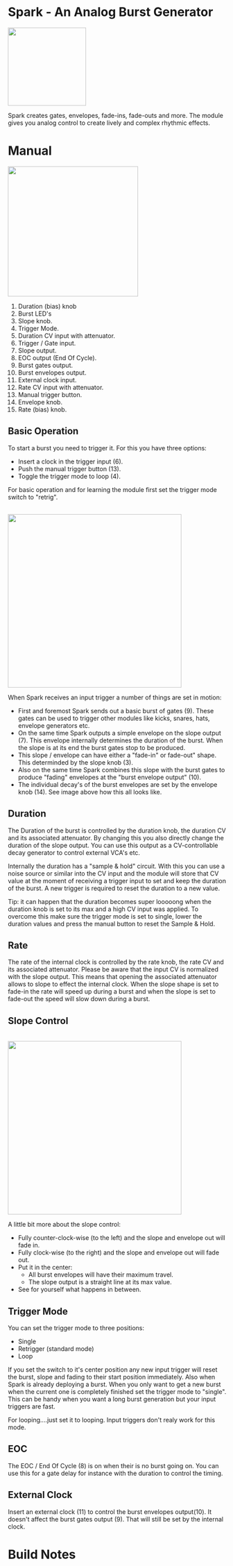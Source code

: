 # Spark - An Analog Burst Generator
<img src="https://raw.githubusercontent.com/PierreIsCoding/sdiy/main/Spark/images/Spark_Front_Panel.png" width="180" />

Spark creates gates, envelopes, fade-ins, fade-outs and more. The module gives you analog control to create lively and complex rhythmic effects.

# Manual
<img src="https://raw.githubusercontent.com/PierreIsCoding/sdiy/main/Spark/images/numbers.png" width="300" />

1. Duration (bias) knob
2. Burst LED's
3. Slope knob.
4. Trigger Mode.
5. Duration CV input with attenuator.
6. Trigger / Gate input.
7. Slope output.
8. EOC output (End Of Cycle).
9. Burst gates output.
10. Burst envelopes output.
11. External clock input.
12. Rate CV input with attenuator.
13. Manual trigger button.
14. Envelope knob.
15. Rate (bias) knob.

## Basic Operation
To start a burst you need to trigger it. For this you have three options:
- Insert a clock in the trigger input (6).
- Push the manual trigger button (13).
- Toggle the trigger mode to loop (4).

For basic operation and for learning the module first set the trigger mode switch to "retrig".

<br>

<img src="https://raw.githubusercontent.com/PierreIsCoding/sdiy/main/Spark/images/Explainations_Spark.png" width="400" />

When Spark receives an input trigger a number of things are set in motion:
- First and foremost Spark sends out a basic burst of gates (9). These gates can be used to trigger other modules like kicks, snares, hats, envelope generators etc. 
- On the same time Spark outputs a simple envelope on the slope output (7). This envelope internally determines the duration of the burst. When the slope is at its end the burst gates stop to be produced.
- This slope / envelope can have either a "fade-in" or fade-out" shape. This determinded by the slope knob (3).
- Also on the same time Spark combines this slope with the burst gates to produce "fading" envelopes at the "burst envelope output" (10). 
- The individual decay's of the burst envelopes are set by the envelope knob (14). See image above how this all looks like.

## Duration
The Duration of the burst is controlled by the duration knob, the duration CV and its associated attenuator. By changing this you also directly change the duration of the slope output. You can use this output as a CV-controllable decay generator to control external VCA's etc.

Internally the duration has a "sample & hold" circuit. With this you can use a noise source or similar into the CV input and the module will store that CV value at the moment of receiving a trigger input to set and keep the duration of the burst. A new trigger is required to reset the duration to a new value.

Tip: it can happen that the duration becomes super looooong when the duration knob is set to its max and a high CV input was applied. To overcome this make sure the trigger mode is set to single, lower the duration values and press the manual button to reset the Sample & Hold. 

## Rate
The rate of the internal clock is controlled by the rate knob, the rate CV and its associated attenuator. Please be aware that the input CV is normalized with the slope output. This means that opening the associated attenuator allows to slope to effect the internal clock. When the slope shape is set to fade-in the rate will speed up during a burst and when the slope is set to fade-out the speed will slow down during a burst.

## Slope Control

<br>
<img src="https://raw.githubusercontent.com/PierreIsCoding/sdiy/main/Spark/images/Explainations_2_Spark.png" width="400" />
<br>

A little bit more about the slope control:
- Fully counter-clock-wise (to the left) and the slope and envelope out will fade in.
- Fully clock-wise (to the right) and the slope and envelope out will fade out.
- Put it in the center:
  - All burst envelopes will have their maximum travel.
  - The slope output is a straight line at its max value.
- See for yourself what happens in between.

## Trigger Mode
You can set the trigger mode to three positions:
- Single
- Retrigger (standard mode)
- Loop

If you set the switch to it's center position any new input trigger will reset the burst, slope and fading to their start position immediately. Also when Spark is already deploying a burst. When you only want to get a new burst when the current one is completely finished set the trigger mode to "single". This can be handy when you want a long burst generation but your input triggers are fast.

For looping....just set it to looping. Input triggers don't realy work for this mode.

## EOC
The EOC / End Of Cycle (8) is on when their is no burst going on. You can use this for a gate delay for instance with the duration to control the timing.

## External Clock
Insert an external clock (11) to control the burst envelopes output(10). It doesn't affect the burst gates output (9). That will still be set by the internal clock.









# Build Notes
